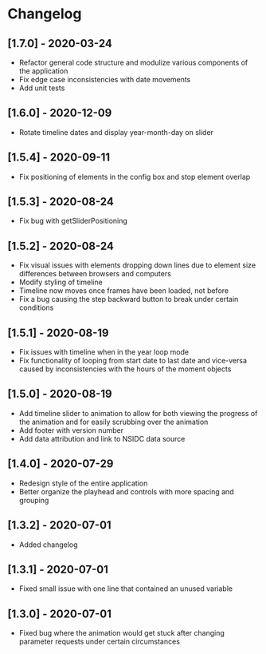 # Changelog

## [1.7.0] - 2020-03-24
- Refactor general code structure and modulize various components of the application
- Fix edge case inconsistencies with date movements
- Add unit tests

## [1.6.0] - 2020-12-09
- Rotate timeline dates and display year-month-day on slider

## [1.5.4] - 2020-09-11
- Fix positioning of elements in the config box and stop element overlap

## [1.5.3] - 2020-08-24
- Fix bug with getSliderPositioning

## [1.5.2] - 2020-08-24
- Fix visual issues with elements dropping down lines due to element size differences between browsers and computers
- Modify styling of timeline
- Timeline now moves once frames have been loaded, not before
- Fix a bug causing the step backward button to break under certain conditions

## [1.5.1] - 2020-08-19
- Fix issues with timeline when in the year loop mode
- Fix functionality of looping from start date to last date and vice-versa caused by inconsistencies with the hours of the moment objects

## [1.5.0] - 2020-08-19
- Add timeline slider to animation to allow for both viewing the progress of the animation and for easily scrubbing over the animation
- Add footer with version number
- Add data attribution and link to NSIDC data source

## [1.4.0] - 2020-07-29
- Redesign style of the entire application
- Better organize the playhead and controls with more spacing and grouping

## [1.3.2] - 2020-07-01
- Added changelog

## [1.3.1] - 2020-07-01
- Fixed small issue with one line that contained an unused variable


## [1.3.0] - 2020-07-01
- Fixed bug where the animation would get stuck after changing parameter requests under certain circumstances
